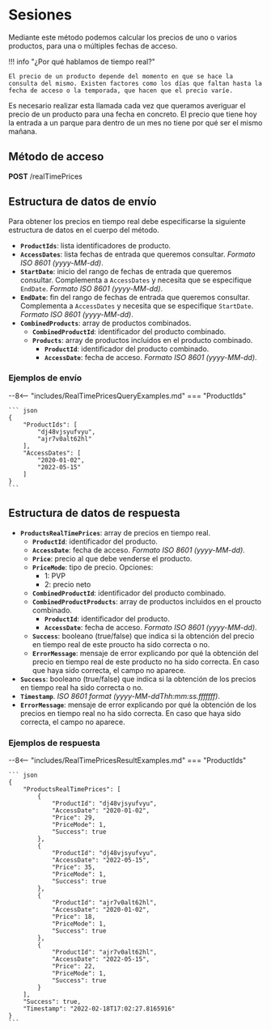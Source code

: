# Sesiones

Mediante este método podemos calcular los precios de uno o varios productos, para una o múltiples fechas de acceso.

!!! info "¿Por qué hablamos de tiempo real?"

    El precio de un producto depende del momento en que se hace la consulta del mismo. Existen factores como los días que faltan hasta la fecha de acceso o la temporada, que hacen que el precio varíe.

Es necesario realizar esta llamada cada vez que queramos averiguar el precio de un producto para una fecha en concreto. El precio que tiene hoy la entrada a un parque para dentro de un mes no tiene por qué ser el mismo mañana.

## Método de acceso

**POST** /realTimePrices

## Estructura de datos de envío

Para obtener los precios en tiempo real debe especificarse la siguiente estructura de datos en el cuerpo del método.

- **`ProductIds`**: lista identificadores de producto.
- **`AccessDates`**: lista fechas de entrada que queremos consultar. *Formato ISO 8601 (yyyy-MM-dd)*.
- **`StartDate`**: inicio del rango de fechas de entrada que queremos consultar. Complementa a `AccessDates` y necesita que se especifique `EndDate`. *Formato ISO 8601 (yyyy-MM-dd)*.
- **`EndDate`**: fin del rango de fechas de entrada que queremos consultar. Complementa a `AccessDates` y necesita que se especifique `StartDate`. *Formato ISO 8601 (yyyy-MM-dd)*.
- **`CombinedProducts`**: array de productos combinados.
    - **`CombinedProductId`**: identificador del producto combinado.
    - **`Products`**: array de productos incluidos en el producto combinado.
        - **`ProductId`**: identificador del producto combinado.
        - **`AccessDate`**: fecha de acceso. *Formato ISO 8601 (yyyy-MM-dd)*.

### Ejemplos de envío

--8<-- "includes/RealTimePricesQueryExamples.md"
=== "ProductIds"

    ``` json
    {
        "ProductIds": [
            "dj48vjsyufvyu",
            "ajr7v0alt62hl"
        ],
        "AccessDates": [
            "2020-01-02",
            "2022-05-15"
        ]
    }
    ```

## Estructura de datos de respuesta

- **`ProductsRealTimePrices`**: array de precios en tiempo real.
    - **`ProductId`**: identificador del producto.
    - **`AccessDate`**: fecha de acceso. *Formato ISO 8601 (yyyy-MM-dd)*.
    - **`Price`**: precio al que debe venderse el producto.
    - **`PriceMode`**: tipo de precio. Opciones:
        - 1: PVP
        - 2: precio neto
    - **`CombinedProductId`**: identificador del producto combinado.
    - **`CombinedProductProducts`**: array de productos incluidos en el proucto combinado.
        - **`ProductId`**: identificador del producto.
        - **`AccessDate`**: fecha de acceso. *Formato ISO 8601 (yyyy-MM-dd)*.
    - **`Success`**: booleano (true/false) que indica si la obtención del precio en tiempo real de este proucto ha sido correcta o no.
    - **`ErrorMessage`**: mensaje de error explicando por qué la obtención del precio en tiempo real de este producto no ha sido correcta. En caso que haya sido correcta, el campo no aparece.
- **`Success`**: booleano (true/false) que indica si la obtención de los precios en tiempo real ha sido correcta o no.
- **`Timestamp`**. *ISO 8601 format (yyyy-MM-ddThh:mm:ss.fffffff)*.
- **`ErrorMessage`**: mensaje de error explicando por qué la obtención de los precios en tiempo real no ha sido correcta. En caso que haya sido correcta, el campo no aparece.

### Ejemplos de respuesta

--8<-- "includes/RealTimePricesResultExamples.md"
=== "ProductIds"

    ``` json
    {
        "ProductsRealTimePrices": [
            {
                "ProductId": "dj48vjsyufvyu",
                "AccessDate": "2020-01-02",
                "Price": 29,
                "PriceMode": 1,
                "Success": true
            },
            {
                "ProductId": "dj48vjsyufvyu",
                "AccessDate": "2022-05-15",
                "Price": 35,
                "PriceMode": 1,
                "Success": true
            },
            {
                "ProductId": "ajr7v0alt62hl",
                "AccessDate": "2020-01-02",
                "Price": 18,
                "PriceMode": 1,
                "Success": true
            },
            {
                "ProductId": "ajr7v0alt62hl",
                "AccessDate": "2022-05-15",
                "Price": 22,
                "PriceMode": 1,
                "Success": true
            }
        ],
        "Success": true,
        "Timestamp": "2022-02-18T17:02:27.8165916"
    }
    ```
